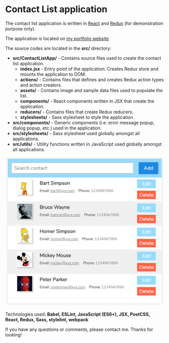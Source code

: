 # Contact List application
The contact list application is written in [React](https://reactjs.org/) and [Redux](https://redux.js.org/) (for demonstration purpose only).

The application is located on [my portfolio website](https://daisukenakano.com/index.php#spa)

The source codes are located in the **src/** directory:
* **src/ContactListApp/** - Contains source files used to create the contact list application.
  * **index.jsx** - Entry point of the application: Creates Redux store and mounts the application to DOM.
  * **actions/** - Contains files that defines and creates Redux action types and action creators.
  * **assets/** - Contains image and sample data files used to populate the list.
  * **components/** - React components written in JSX that create the application.
  * **reducers/** - Contains files that create Redux reducers.
  * **stylesheets/** - Sass stylesheet to style the application.
* **src/components/** - Generic components (i.e. error message popup, dialog popup, etc.) used in the application.
* **src/stylesheets/** - Sass stylesheet used globally amongst all applications.
* **src/utils/** - Utility functions written in JavaScript used globally amongst all applications.

![Contact app](img/ContactListApp.PNG)

Technologies used: **Babel, ESLint, JavaScript (ES6+), JSX, PostCSS, React, Redux, Sass, stylelint, webpack**

If you have any questions or comments, please contact me. Thanks for looking!
